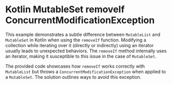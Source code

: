 # Kotlin MutableSet removeIf ConcurrentModificationException

This example demonstrates a subtle difference between `MutableList` and `MutableSet` in Kotlin when using the `removeIf` function.  Modifying a collection while iterating over it (directly or indirectly) using an iterator usually leads to unexpected behaviors.  The `removeIf` method internally uses an iterator, making it susceptible to this issue in the case of `MutableSet`. 

The provided code showcases how `removeIf` works correctly with `MutableList` but throws a `ConcurrentModificationException` when applied to a `MutableSet`.  The solution outlines ways to avoid this exception.